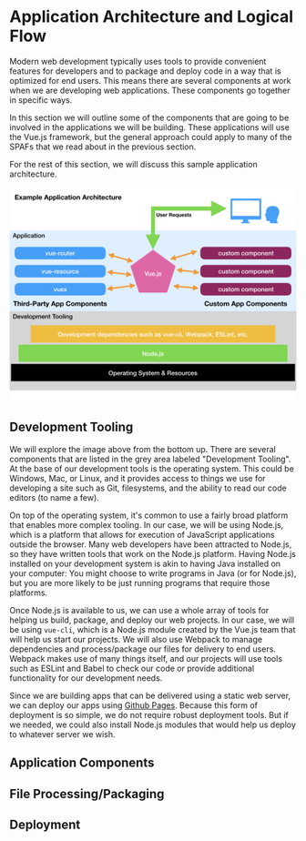 # Application Architecture and Logical Flow
Modern web development typically uses tools to provide convenient features for developers and to package and deploy code in a way that is optimized for end users. This means there are several components at work when we are developing web applications. These components go together in specific ways.

In this section we will outline some of the components that are going to be involved in the applications we will be building. These applications will use the Vue.js framework, but the general approach could apply to many of the SPAFs that we read about in the previous section.

For the rest of this section, we will discuss this sample application architecture.

![Example Vue.js Application Architecture](/img/vue-app-architecture.png)

## Development Tooling
We will explore the image above from the bottom up. There are several components that are listed in the grey area labeled "Development Tooling". At the base of our development tools is the operating system. This could be Windows, Mac, or Linux, and it provides access to things we use for developing a site such as Git, filesystems, and the ability to read our code editors (to name a few). 

On top of the operating system, it's common to use a fairly broad platform that enables more complex tooling. In our case, we will be using Node.js, which is a platform that allows for execution of JavaScript applications outside the browser. Many web developers have been attracted to Node.js, so they have written tools that work on the Node.js platform. Having Node.js installed on your development system is akin to having Java installed on your computer: You might choose to write programs in Java (or for Node.js), but you are more likely to be just running programs that require those platforms.

Once Node.js is available to us, we can use a whole array of tools for helping us build, package, and deploy our web projects. In our case, we will be using `vue-cli`, which is a Node.js module created by the Vue.js team that will help us start our projects. We will also use Webpack to manage dependencies and process/package our files for delivery to end users. Webpack makes use of many things itself, and our projects will use tools such as ESLint and Babel to check our code or provide additional functionality for our development needs.

Since we are building apps that can be delivered using a static web server, we can deploy our apps using [Github Pages](https://pages.github.com/). Because this form of deployment is so simple, we do not require robust deployment tools. But if we needed, we could also install Node.js modules that would help us deploy to whatever server we wish.

## Application Components

## File Processing/Packaging

## Deployment